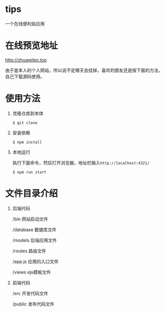 # tips

一个在线便利贴应用

# 在线预览地址

http://zhuweileo.top

由于是本人的个人网站，所以说不定哪天会挂掉，喜欢的朋友还是按下面的方法，自己下载源码使用。

# 使用方法

1. 克隆仓库到本体

   ```
   $ git clone
   ```

2. 安装依赖

   ```
   $ npm install
   ```

3. 本地运行

   执行下面命令，然后打开浏览器，地址栏输入`http://localhost:4321/`

   ```
   $ npm run start
   ```

# 文件目录介绍

1. 后端代码

   /bin   网站启动文件

   /database 数据库文件

   /models  后端应用文件

   /routes  路由文件

   /app.js  应用的入口文件

   /views  ejs模板文件

2. 前端代码

   /src  开发代码文件

   /public 发布代码文件

